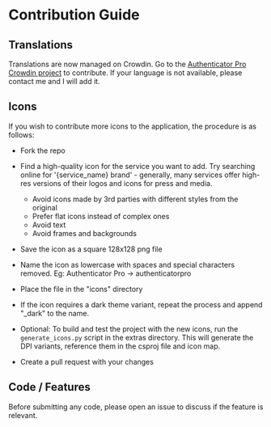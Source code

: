 # Contribution Guide 

## Translations

Translations are now managed on Crowdin. Go to the [Authenticator Pro Crowdin project](https://crwd.in/authenticator-pro) to contribute. If your language is not available, please contact me and I will add it.

## Icons

If you wish to contribute more icons to the application, the procedure is as follows:

* Fork the repo

* Find a high-quality icon for the service you want to add. Try searching online for '{service_name} brand' - generally, many services offer high-res versions of their logos and icons for press and media.
  
    * Avoid icons made by 3rd parties with different styles from the original
    * Prefer flat icons instead of complex ones
    * Avoid text
    * Avoid frames and backgrounds
  
* Save the icon as a square 128x128 png file

* Name the icon as lowercase with spaces and special characters removed. Eg: Authenticator Pro -> authenticatorpro
  
* Place the file in the "icons" directory

* If the icon requires a dark theme variant, repeat the process and append "_dark" to the name.

* Optional: To build and test the project with the new icons, run the `generate_icons.py` script in the extras directory. This will generate the DPI variants, reference them in the csproj file and icon map.

* Create a pull request with your changes

## Code / Features

Before submitting any code, please open an issue to discuss if the feature is relevant.
